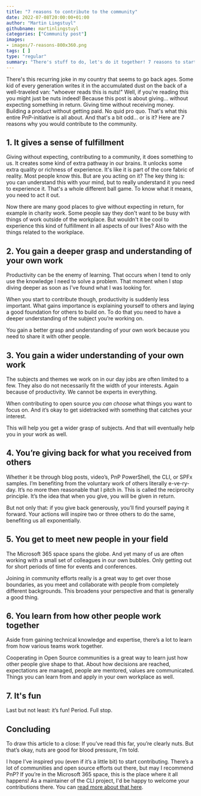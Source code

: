 ```yaml
---
title: "7 reasons to contribute to the community"
date: 2022-07-08T20:00:00+01:00
author: "Martin Lingstuyl"
githubname: martinlingstuyl
categories: ["Community post"]
images:
- images/7-reasons-800x360.png
tags: [ ]
type: "regular"
summary: "There's stuff to do, let's do it together! 7 reasons to start contributing to the community and Open Source."
---
```

There's this recurring joke in my country that seems to go back ages. Some kid of every generation writes it in the accumulated dust on the back of a well-traveled van: "whoever reads this is nuts!" Well, if you're reading this you might just be nuts indeed! Because this post is about giving… without expecting something in return. Giving time without receiving money. Building a product without getting paid. No quid pro quo. That's what this entire PnP-initiative is all about. And that's a bit odd... or is it? Here are 7 reasons why you would contribute to the community. 

## 1. It gives a sense of fulfillment 

Giving without expecting, contributing to a community, it does something to us. It creates some kind of extra pathway in our brains. It unlocks some extra quality or richness of experience. It's like it is part of the core fabric of reality. Most people know this. But are you acting on it? The key thing is: you can understand this with your mind, but to really understand it you need to experience it. That's a whole different ball game. To know what it means, you need to act it out. 

Now there are many good places to give without expecting in return, for example in charity work. Some people say they don't want to be busy with things of work outside of the workplace. But wouldn't it be cool to experience this kind of fulfillment in all aspects of our lives? Also with the things related to the workplace.
 
## 2. You gain a deeper grasp and understanding of your own work

Productivity can be the enemy of learning. That occurs when I tend to only use the knowledge I need to solve a problem. That moment when I stop diving deeper as soon as I've found what I was looking for. 

When you start to contribute though, productivity is suddenly less important. What gains importance is explaining yourself to others and laying a good foundation for others to build on. To do that you need to have a deeper understanding of the subject you’re working on.

You gain a better grasp and understanding of your own work because you need to share it with other people. 

## 3. You gain a wider understanding of your own work

The subjects and themes we work on in our day jobs are often limited to a few. They also do not necessarily fit the width of your interests. Again because of productivity. We cannot be experts in everything. 

When contributing to open source _you can choose_ what things you want to focus on. And it’s okay to get sidetracked with something that catches your interest. 

This will help you get a wider grasp of subjects. And that will eventually help you in your work as well.

## 4. You’re giving back for what you received from others

Whether it be through blog posts, video’s, PnP PowerShell, the CLI, or SPFx samples. I’m benefiting from the voluntary work of others literally e-ve-ry-day. It’s no more then reasonable that I pitch in. This is called the reciprocity principle. It’s the idea that when you give, you will be given in return.

But not only that: if you give back generously, you’ll find yourself paying it forward. Your actions will inspire two or three others to do the same, benefiting us all exponentially. 

## 5. You get to meet new people in your field

The Microsoft 365 space spans the globe. And yet many of us are often working with a small set of colleagues in our own bubbles. Only getting out for short periods of time for events and conferences.

Joining in community efforts really is a great way to get over those boundaries, as you meet and collaborate with people from completely different backgrounds. This broadens your perspective and that is generally a good thing.

## 6. You learn from how other people work together

Aside from gaining technical knowledge and expertise, there’s a lot to learn from how various teams work together. 

Cooperating in Open Source communities is a great way to learn just how other people give shape to that. About how decisions are reached, expectations are managed, people are mentored, values are communicated. Things you can learn from and apply in your own workplace as well. 
  
## 7. It's fun

Last but not least: it’s fun! Period. Full stop.


## Concluding

To draw this article to a close: If you’ve read this far, you’re clearly nuts. But that’s okay, nuts are good for blood pressure, I’m told. 

I hope I’ve inspired you (even if it’s a little bit) to start contributing. There’s a lot of communities and open source efforts out there, but may I recommend PnP? If you’re in the Microsoft 365 space, this is the place where it all happens! As a maintainer of the CLI project, I'd be happy to welcome your contributions there. You can [read more about that here](https://www.blimped.nl/contributing-as-a-holiday-season-present/).
